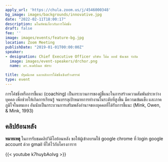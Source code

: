 ```yaml
---
apply_url: 'https://chula.zoom.us/j/4546000348'
bg_image: images/backgrounds/innovative.jpg
date: "2022-02-11T18:00:17"
description: มโนทัศน์เกี่ยวกับการโค้ชชิ่ง
draft: false
fee: ''
image: images/events/feature-bg.jpg
location: Zoom Meeting
publishDate: "2019-01-01T00:00:00Z"
speaker:
- designation: Chief Executive Officer บริษัท โค้ด ออฟ ซัคเซส จำกัด
  image: images/event-speakers/drchor.png
  name: ดร.พงศ์ปณต พัสระ

title: ปฐมนิเทศ และหลักการโค้ชชิ่งเชิงสร้างสรรค์
type: event
---
```



การโค้ชชิ่งหรือการชี้แนะ (coaching) เป็นกระบวนการของผู้ชี้แนะในการสร้างความสัมพันธ์ระหว่างบุคคล เพื่อช่วยให้เกิดการเรียนรู้ จนบรรลุเป้าหมายการทำงานในระดับที่สูงขึ้น มีความเข้มแข็ง และภาคภูมิใจในตนเอง อันนับเป็นกระบวนการเสริมพลังอำนาจของบุคคลที่ได้รับการชี้แนะ (Mink, Owen, & Mink, 1993)


## คลิปย้อนหลัง

**หมายเหตุ** ในการรับชมคลิปวิดีโอย้อนหลัง ขอให้ผู้เข้าอบรมใช้ google chrome ที่ login google account ด้วย gmail ที่ให้ไว้กับโครงการาร

{{< youtube k7huybAoIvg >}}
